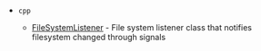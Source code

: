   - `cpp`
    
      - [FileSystemListener](fslistener.md#cpp::FileSystemListener "cpp::FileSystemListener") - File system listener class that notifies filesystem changed through signals
